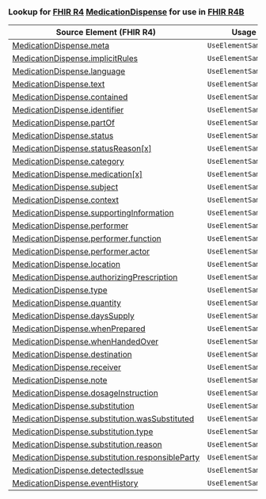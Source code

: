 ### Lookup for [FHIR R4](https://hl7.org/fhir/R4/) [MedicationDispense](https://hl7.org/fhir/R4/MedicationDispense.html) for use in [FHIR R4B](https://hl7.org/fhir/R4B/)

| Source Element (FHIR R4) | Usage | Target |
| -------------- | ----- | ------ |
| [MedicationDispense.meta](https://hl7.org/fhir/R4/MedicationDispense.html#resource) | `UseElementSameName` | [MedicationDispense.meta](https://hl7.org/fhir/R4B/MedicationDispense.html#resource) |
| [MedicationDispense.implicitRules](https://hl7.org/fhir/R4/MedicationDispense.html#resource) | `UseElementSameName` | [MedicationDispense.implicitRules](https://hl7.org/fhir/R4B/MedicationDispense.html#resource) |
| [MedicationDispense.language](https://hl7.org/fhir/R4/MedicationDispense.html#resource) | `UseElementSameName` | [MedicationDispense.language](https://hl7.org/fhir/R4B/MedicationDispense.html#resource) |
| [MedicationDispense.text](https://hl7.org/fhir/R4/MedicationDispense.html#resource) | `UseElementSameName` | [MedicationDispense.text](https://hl7.org/fhir/R4B/MedicationDispense.html#resource) |
| [MedicationDispense.contained](https://hl7.org/fhir/R4/MedicationDispense.html#resource) | `UseElementSameName` | [MedicationDispense.contained](https://hl7.org/fhir/R4B/MedicationDispense.html#resource) |
| [MedicationDispense.identifier](https://hl7.org/fhir/R4/MedicationDispense.html#resource) | `UseElementSameName` | [MedicationDispense.identifier](https://hl7.org/fhir/R4B/MedicationDispense.html#resource) |
| [MedicationDispense.partOf](https://hl7.org/fhir/R4/MedicationDispense.html#resource) | `UseElementSameName` | [MedicationDispense.partOf](https://hl7.org/fhir/R4B/MedicationDispense.html#resource) |
| [MedicationDispense.status](https://hl7.org/fhir/R4/MedicationDispense.html#resource) | `UseElementSameName` | [MedicationDispense.status](https://hl7.org/fhir/R4B/MedicationDispense.html#resource) |
| [MedicationDispense.statusReason[x]](https://hl7.org/fhir/R4/MedicationDispense.html#resource) | `UseElementSameName` | [MedicationDispense.statusReason[x]](https://hl7.org/fhir/R4B/MedicationDispense.html#resource) |
| [MedicationDispense.category](https://hl7.org/fhir/R4/MedicationDispense.html#resource) | `UseElementSameName` | [MedicationDispense.category](https://hl7.org/fhir/R4B/MedicationDispense.html#resource) |
| [MedicationDispense.medication[x]](https://hl7.org/fhir/R4/MedicationDispense.html#resource) | `UseElementSameName` | [MedicationDispense.medication[x]](https://hl7.org/fhir/R4B/MedicationDispense.html#resource) |
| [MedicationDispense.subject](https://hl7.org/fhir/R4/MedicationDispense.html#resource) | `UseElementSameName` | [MedicationDispense.subject](https://hl7.org/fhir/R4B/MedicationDispense.html#resource) |
| [MedicationDispense.context](https://hl7.org/fhir/R4/MedicationDispense.html#resource) | `UseElementSameName` | [MedicationDispense.context](https://hl7.org/fhir/R4B/MedicationDispense.html#resource) |
| [MedicationDispense.supportingInformation](https://hl7.org/fhir/R4/MedicationDispense.html#resource) | `UseElementSameName` | [MedicationDispense.supportingInformation](https://hl7.org/fhir/R4B/MedicationDispense.html#resource) |
| [MedicationDispense.performer](https://hl7.org/fhir/R4/MedicationDispense.html#resource) | `UseElementSameName` | [MedicationDispense.performer](https://hl7.org/fhir/R4B/MedicationDispense.html#resource) |
| [MedicationDispense.performer.function](https://hl7.org/fhir/R4/MedicationDispense.html#resource) | `UseElementSameName` | [MedicationDispense.performer.function](https://hl7.org/fhir/R4B/MedicationDispense.html#resource) |
| [MedicationDispense.performer.actor](https://hl7.org/fhir/R4/MedicationDispense.html#resource) | `UseElementSameName` | [MedicationDispense.performer.actor](https://hl7.org/fhir/R4B/MedicationDispense.html#resource) |
| [MedicationDispense.location](https://hl7.org/fhir/R4/MedicationDispense.html#resource) | `UseElementSameName` | [MedicationDispense.location](https://hl7.org/fhir/R4B/MedicationDispense.html#resource) |
| [MedicationDispense.authorizingPrescription](https://hl7.org/fhir/R4/MedicationDispense.html#resource) | `UseElementSameName` | [MedicationDispense.authorizingPrescription](https://hl7.org/fhir/R4B/MedicationDispense.html#resource) |
| [MedicationDispense.type](https://hl7.org/fhir/R4/MedicationDispense.html#resource) | `UseElementSameName` | [MedicationDispense.type](https://hl7.org/fhir/R4B/MedicationDispense.html#resource) |
| [MedicationDispense.quantity](https://hl7.org/fhir/R4/MedicationDispense.html#resource) | `UseElementSameName` | [MedicationDispense.quantity](https://hl7.org/fhir/R4B/MedicationDispense.html#resource) |
| [MedicationDispense.daysSupply](https://hl7.org/fhir/R4/MedicationDispense.html#resource) | `UseElementSameName` | [MedicationDispense.daysSupply](https://hl7.org/fhir/R4B/MedicationDispense.html#resource) |
| [MedicationDispense.whenPrepared](https://hl7.org/fhir/R4/MedicationDispense.html#resource) | `UseElementSameName` | [MedicationDispense.whenPrepared](https://hl7.org/fhir/R4B/MedicationDispense.html#resource) |
| [MedicationDispense.whenHandedOver](https://hl7.org/fhir/R4/MedicationDispense.html#resource) | `UseElementSameName` | [MedicationDispense.whenHandedOver](https://hl7.org/fhir/R4B/MedicationDispense.html#resource) |
| [MedicationDispense.destination](https://hl7.org/fhir/R4/MedicationDispense.html#resource) | `UseElementSameName` | [MedicationDispense.destination](https://hl7.org/fhir/R4B/MedicationDispense.html#resource) |
| [MedicationDispense.receiver](https://hl7.org/fhir/R4/MedicationDispense.html#resource) | `UseElementSameName` | [MedicationDispense.receiver](https://hl7.org/fhir/R4B/MedicationDispense.html#resource) |
| [MedicationDispense.note](https://hl7.org/fhir/R4/MedicationDispense.html#resource) | `UseElementSameName` | [MedicationDispense.note](https://hl7.org/fhir/R4B/MedicationDispense.html#resource) |
| [MedicationDispense.dosageInstruction](https://hl7.org/fhir/R4/MedicationDispense.html#resource) | `UseElementSameName` | [MedicationDispense.dosageInstruction](https://hl7.org/fhir/R4B/MedicationDispense.html#resource) |
| [MedicationDispense.substitution](https://hl7.org/fhir/R4/MedicationDispense.html#resource) | `UseElementSameName` | [MedicationDispense.substitution](https://hl7.org/fhir/R4B/MedicationDispense.html#resource) |
| [MedicationDispense.substitution.wasSubstituted](https://hl7.org/fhir/R4/MedicationDispense.html#resource) | `UseElementSameName` | [MedicationDispense.substitution.wasSubstituted](https://hl7.org/fhir/R4B/MedicationDispense.html#resource) |
| [MedicationDispense.substitution.type](https://hl7.org/fhir/R4/MedicationDispense.html#resource) | `UseElementSameName` | [MedicationDispense.substitution.type](https://hl7.org/fhir/R4B/MedicationDispense.html#resource) |
| [MedicationDispense.substitution.reason](https://hl7.org/fhir/R4/MedicationDispense.html#resource) | `UseElementSameName` | [MedicationDispense.substitution.reason](https://hl7.org/fhir/R4B/MedicationDispense.html#resource) |
| [MedicationDispense.substitution.responsibleParty](https://hl7.org/fhir/R4/MedicationDispense.html#resource) | `UseElementSameName` | [MedicationDispense.substitution.responsibleParty](https://hl7.org/fhir/R4B/MedicationDispense.html#resource) |
| [MedicationDispense.detectedIssue](https://hl7.org/fhir/R4/MedicationDispense.html#resource) | `UseElementSameName` | [MedicationDispense.detectedIssue](https://hl7.org/fhir/R4B/MedicationDispense.html#resource) |
| [MedicationDispense.eventHistory](https://hl7.org/fhir/R4/MedicationDispense.html#resource) | `UseElementSameName` | [MedicationDispense.eventHistory](https://hl7.org/fhir/R4B/MedicationDispense.html#resource) |
